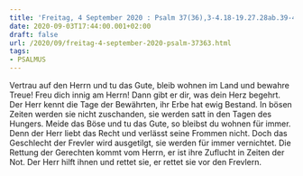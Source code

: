 ```yaml
---
title: 'Freitag, 4 September 2020 : Psalm 37(36),3-4.18-19.27.28ab.39-40ab.'
date: 2020-09-03T17:44:00.001+02:00
draft: false
url: /2020/09/freitag-4-september-2020-psalm-37363.html
tags: 
- PSALMUS
---
```


Vertrau auf den Herrn und tu das Gute, bleib wohnen im Land und bewahre Treue! Freu dich innig am Herrn! Dann gibt er dir, was dein Herz begehrt. Der Herr kennt die Tage der Bewährten, ihr Erbe hat ewig Bestand. In bösen Zeiten werden sie nicht zuschanden, sie werden satt in den Tagen des Hungers. Meide das Böse und tu das Gute, so bleibst du wohnen für immer. Denn der Herr liebt das Recht und verlässt seine Frommen nicht. Doch das Geschlecht der Frevler wird ausgetilgt, sie werden für immer vernichtet. Die Rettung der Gerechten kommt vom Herrn, er ist ihre Zuflucht in Zeiten der Not. Der Herr hilft ihnen und rettet sie, er rettet sie vor den Frevlern.